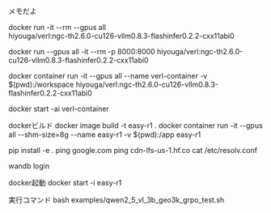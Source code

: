 メモだよ

docker run -it --rm --gpus all \
  hiyouga/verl:ngc-th2.6.0-cu126-vllm0.8.3-flashinfer0.2.2-cxx11abi0

docker run --gpus all -it --rm -p 8000:8000 hiyouga/verl:ngc-th2.6.0-cu126-vllm0.8.3-flashinfer0.2.2-cxx11abi0

docker container run -it --gpus all  --name verl-container -v $(pwd):/workspace hiyouga/verl:ngc-th2.6.0-cu126-vllm0.8.3-flashinfer0.2.2-cxx11abi0

docker start -ai verl-container




dockerビルド
docker image build -t easy-r1 .
docker container run -it --gpus all --shm-size=8g --name easy-r1 -v $(pwd):/app easy-r1

pip install -e .
ping google.com
ping cdn-lfs-us-1.hf.co
cat /etc/resolv.conf

wandb login



docker起動
docker start -i easy-r1



実行コマンド
bash examples/qwen2_5_vl_3b_geo3k_grpo_test.sh


